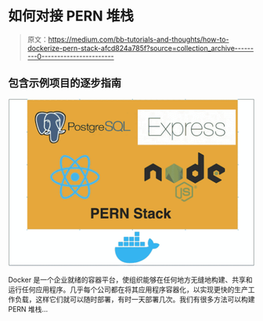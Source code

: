 # 如何对接 PERN 堆栈

> 原文：<https://medium.com/bb-tutorials-and-thoughts/how-to-dockerize-pern-stack-afcd824a785f?source=collection_archive---------0----------------------->

## 包含示例项目的逐步指南

![](img/7888fb76f69c68794addd158eef130b6.png)

Docker 是一个企业就绪的容器平台，使组织能够在任何地方无缝地构建、共享和运行任何应用程序。几乎每个公司都在将其应用程序容器化，以实现更快的生产工作负载，这样它们就可以随时部署，有时一天部署几次。我们有很多方法可以构建 PERN 堆栈…